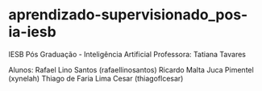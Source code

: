 # aprendizado-supervisionado_pos-ia-iesb
IESB
Pós Graduação - Inteligência Artificial
Professora: Tatiana Tavares

Alunos:
Rafael Lino Santos (rafaellinosantos)
Ricardo Malta Juca Pimentel (xynelah)
Thiago de Faria Lima Cesar (thiagoflcesar)
